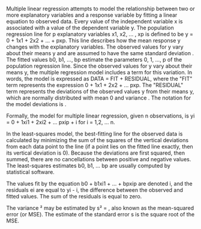 Multiple linear regression attempts to model the relationship between two or more explanatory variables and a response variable by fitting a linear equation to observed data. Every value of the independent variable x is associated with a value of the dependent variable y. The population regression line for p explanatory variables x1, x2, ... , xp is defined to be y = 0 + 1x1 + 2x2 + ... + pxp. This line describes how the mean response y changes with the explanatory variables. The observed values for y vary about their means y and are assumed to have the same standard deviation . The fitted values b0, b1, ..., bp estimate the parameters 0, 1, ..., p of the population regression line.
Since the observed values for y vary about their means y, the multiple regression model includes a term for this variation. In words, the model is expressed as DATA = FIT + RESIDUAL, where the "FIT" term represents the expression 0 + 1x1 + 2x2 + ... pxp. The "RESIDUAL" term represents the deviations of the observed values y from their means y, which are normally distributed with mean 0 and variance . The notation for the model deviations is .

Formally, the model for multiple linear regression, given n observations, is
yi = 0 + 1xi1 + 2xi2 + ... pxip + i for i = 1,2, ... n.

In the least-squares model, the best-fitting line for the observed data is calculated by minimizing the sum of the squares of the vertical deviations from each data point to the line (if a point lies on the fitted line exactly, then its vertical deviation is 0). Because the deviations are first squared, then summed, there are no cancellations between positive and negative values. The least-squares estimates b0, b1, ... bp are usually computed by statistical software.

The values fit by the equation b0 + b1xi1 + ... + bpxip are denoted i, and the residuals ei are equal to yi - i, the difference between the observed and fitted values. The sum of the residuals is equal to zero.

The variance ² may be estimated by s² = , also known as the mean-squared error (or MSE).
The estimate of the standard error s is the square root of the MSE.

